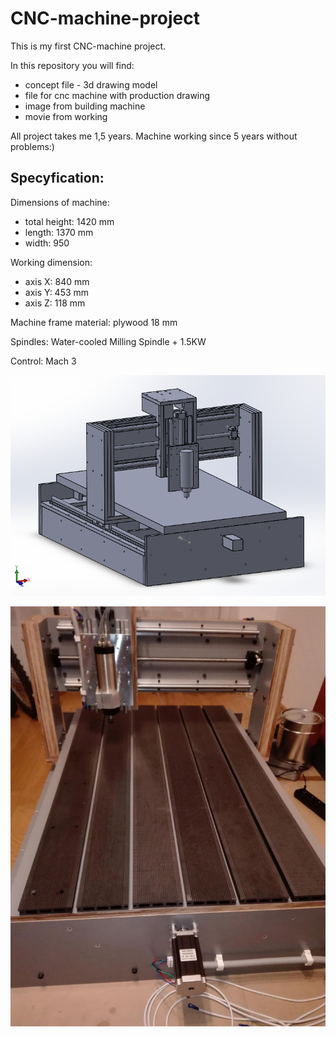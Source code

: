 # CNC-machine-project

This is my first CNC-machine project.

In this repository you will find:
- concept file - 3d drawing model
- file for cnc machine with production drawing
- image from building machine
- movie from working

All project takes me 1,5 years. Machine working since 5 years without problems:)

## Specyfication:
Dimensions of machine:
- total height: 1420 mm
- length: 1370 mm
- width: 950

Working dimension:
- axis X: 840 mm
- axis Y: 453 mm
- axis Z: 118 mm

Machine frame material: plywood 18 mm

Spindles: Water-cooled Milling Spindle + 1.5KW

Control: Mach 3

![Concept project](./20496112_1508310069221328_691870874_n.png) 

![Real photo of machine](./22882334_1587496284636039_843122078_o.jpg) 
